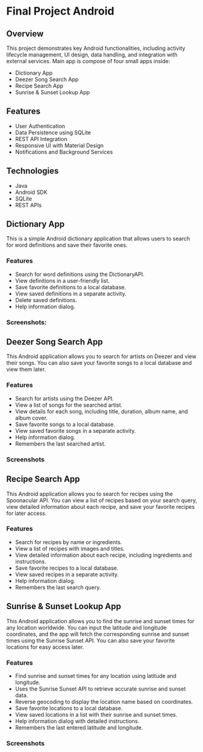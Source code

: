 # Final Project Android
## Overview
This project demonstrates key Android functionalities, including activity lifecycle management, UI design, data handling, and integration with external services.
Main app is compose of four small apps inside:
* Dictionary App
* Deezer Song Search App
* Recipe Search App
* Sunrise & Sunset Lookup App

## Features
* User Authentication
* Data Persistence using SQLite
* REST API Integration
* Responsive UI with Material Design
* Notifications and Background Services

## Technologies
* Java
* Android SDK
* SQLite
* REST APIs

## Dictionary App
  
This is a simple Android dictionary application that allows users to search for word definitions and save their favorite ones.

### Features

* Search for word definitions using the DictionaryAPI.
* View definitions in a user-friendly list.
* Save favorite definitions to a local database.
* View saved definitions in a separate activity.
* Delete saved definitions.
* Help information dialog.

### Screenshots:

## Deezer Song Search App

This Android application allows you to search for artists on Deezer and view their songs. You can also save your favorite songs to a local database and view them later.

### Features

* Search for artists using the Deezer API.
* View a list of songs for the searched artist.
* View details for each song, including title, duration, album name, and album cover.
* Save favorite songs to a local database.
* View saved favorite songs in a separate activity.
* Help information dialog.
* Remembers the last searched artist.

### Screenshots

## Recipe Search App

This Android application allows you to search for recipes using the Spoonacular API. You can view a list of recipes based on your search query, view detailed information about each recipe, and save your favorite recipes for later access.

### Features

* Search for recipes by name or ingredients.
* View a list of recipes with images and titles.
* View detailed information about each recipe, including ingredients and instructions.
* Save favorite recipes to a local database.
* View saved recipes in a separate activity.
* Help information dialog.
* Remembers the last search query.


## Sunrise & Sunset Lookup App

This Android application allows you to find the sunrise and sunset times for any location worldwide. You can input the latitude and longitude coordinates, and the app will fetch the corresponding sunrise and sunset times using the Sunrise Sunset API. You can also save your favorite locations for easy access later.

### Features

* Find sunrise and sunset times for any location using latitude and longitude.
* Uses the Sunrise Sunset API to retrieve accurate sunrise and sunset data.
* Reverse geocoding to display the location name based on coordinates.
* Save favorite locations to a local database.
* View saved locations in a list with their sunrise and sunset times.
* Help information dialog with detailed instructions.
* Remembers the last entered latitude and longitude.

### Screenshots
